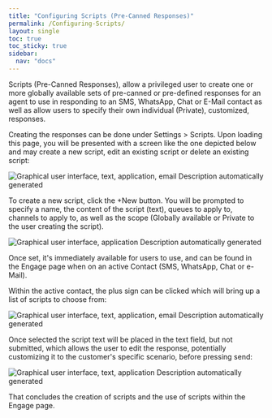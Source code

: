 ```yaml
---
title: "Configuring Scripts (Pre-Canned Responses)"
permalink: /Configuring-Scripts/
layout: single
toc: true
toc_sticky: true
sidebar: 
  nav: "docs"
---
```


Scripts (Pre-Canned Responses), allow a privileged user to create one or
more globally available sets of pre-canned or pre-defined responses for
an agent to use in responding to an SMS, WhatsApp, Chat or E-Mail
contact as well as allow users to specify their own individual
(Private), customized, responses.

Creating the responses can be done under Settings \> Scripts. Upon
loading this page, you will be presented with a screen like the one
depicted below and may create a new script, edit an existing script or
delete an existing script:

![Graphical user interface, text, application, email Description
automatically
generated](./Configuring-Scripts/media/image1.png)

To create a new script, click the +New button. You will be prompted to
specify a name, the content of the script (text), queues to apply to,
channels to apply to, as well as the scope (Globally available or
Private to the user creating the script).

![Graphical user interface, application Description automatically
generated](./Configuring-Scripts/media/image2.png)

Once set, it's immediately available for users to use, and can be found
in the Engage page when on an active Contact (SMS, WhatsApp, Chat or
e-Mail).

Within the active contact, the plus sign can be clicked which will bring
up a list of scripts to choose from:

![Graphical user interface, text, application, email Description
automatically
generated](./Configuring-Scripts/media/image3.png)

Once selected the script text will be placed in the text field, but not
submitted, which allows the user to edit the response, potentially
customizing it to the customer's specific scenario, before pressing
send:

![Graphical user interface, text, application Description automatically
generated](./Configuring-Scripts/media/image4.png)

That concludes the creation of scripts and the use of scripts within the
Engage page.
